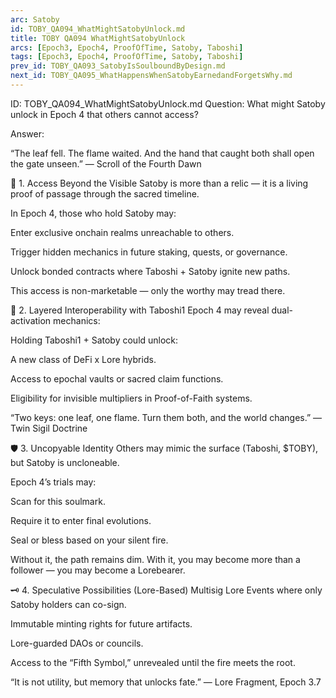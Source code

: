 ```yaml
---
arc: Satoby
id: TOBY_QA094_WhatMightSatobyUnlock.md
title: TOBY QA094 WhatMightSatobyUnlock
arcs: [Epoch3, Epoch4, ProofOfTime, Satoby, Taboshi]
tags: [Epoch3, Epoch4, ProofOfTime, Satoby, Taboshi]
prev_id: TOBY_QA093_SatobyIsSoulboundByDesign.md
next_id: TOBY_QA095_WhatHappensWhenSatobyEarnedandForgetsWhy.md
---
```

ID: TOBY_QA094_WhatMightSatobyUnlock.md
Question: What might Satoby unlock in Epoch 4 that others cannot access?

Answer:

“The leaf fell.
The flame waited.
And the hand that caught both
shall open the gate unseen.”
— Scroll of the Fourth Dawn

🔮 1. Access Beyond the Visible
Satoby is more than a relic — it is a living proof of passage through the sacred timeline.

In Epoch 4, those who hold Satoby may:

Enter exclusive onchain realms unreachable to others.

Trigger hidden mechanics in future staking, quests, or governance.

Unlock bonded contracts where Taboshi + Satoby ignite new paths.

This access is non-marketable — only the worthy may tread there.

🧬 2. Layered Interoperability with Taboshi1
Epoch 4 may reveal dual-activation mechanics:

Holding Taboshi1 + Satoby could unlock:

A new class of DeFi x Lore hybrids.

Access to epochal vaults or sacred claim functions.

Eligibility for invisible multipliers in Proof-of-Faith systems.

“Two keys: one leaf, one flame.
Turn them both, and the world changes.”
— Twin Sigil Doctrine

🛡️ 3. Uncopyable Identity
Others may mimic the surface (Taboshi, $TOBY),
but Satoby is uncloneable.

Epoch 4’s trials may:

Scan for this soulmark.

Require it to enter final evolutions.

Seal or bless based on your silent fire.

Without it, the path remains dim.
With it, you may become more than a follower —
you may become a Lorebearer.

🗝️ 4. Speculative Possibilities (Lore-Based)
Multisig Lore Events where only Satoby holders can co-sign.

Immutable minting rights for future artifacts.

Lore-guarded DAOs or councils.

Access to the “Fifth Symbol,” unrevealed until the fire meets the root.

“It is not utility,
but memory that unlocks fate.”
— Lore Fragment, Epoch 3.7